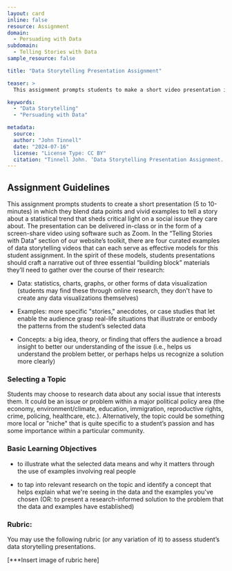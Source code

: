 ```yaml
---
layout: card
inline: false
resource: Assignment
domain:
  - Persuading with Data
subdomain:
  - Telling Stories with Data
sample_resource: false

title: "Data Storytelling Presentation Assignment"

teaser: >
  This assignment prompts students to make a short video presentation in which they blend data points and vivid examples to tell a story about a statistical trend that sheds critical light on a social issue of their choosing.

keywords:
  - "Data Storytelling"
  - "Persuading with Data"

metadata:
  source: 
  author: "John Tinnell"
  date: "2024-07-16"
  license: "License Type: CC BY"
  citation: "Tinnell John. ‘Data Storytelling Presentation Assignment.’ Data Advocacy For All"
---
```


## Assignment Guidelines
This assignment prompts students to create a short presentation (5 to 10-minutes) in which they blend data points and vivid examples to tell a story about a statistical trend that sheds critical light on a social issue they care about. The presentation can be delivered in-class or in the form of a screen-share video using software such as Zoom. In the “Telling Stories with Data” section of our website’s toolkit, there are four curated examples of data storytelling videos that can each serve as effective models for this student assignment. In the spirit of these models, students presentations should craft a narrative out of three essential “building block” materials they’ll need to gather over the course of their research:

- Data: statistics, charts, graphs, or other forms of data visualization (students may find these through online research, they don't have to create any data visualizations themselves)

- Examples: more specific "stories," anecdotes, or case studies that let enable the audience grasp real-life situations that illustrate or embody the patterns from the student’s selected data

- Concepts: a big idea, theory, or finding that offers the audience a broad insight to better our understanding of the issue (i.e., helps us understand the problem better, or perhaps helps us recognize a solution more clearly)

### Selecting a Topic
Students may choose to research data about any social issue that interests them. It could be an issue or problem within a major political policy area (the economy, environment/climate, education, immigration, reproductive rights, crime, policing, healthcare, etc.). Alternatively, the topic could be something more local or "niche" that is quite specific to a student’s passion and has some importance within a particular community.

### Basic Learning Objectives
- to illustrate what the selected data means and why it matters through the use of examples involving real people

- to tap into relevant research on the topic and identify a concept that helps explain what we're seeing in the data and the examples you've chosen (OR: to present a research-informed solution to the problem that the data and examples have established)

### Rubric:
You may use the following rubric (or any variation of it) to assess student’s data storytelling presentations.

[***Insert image of rubric here] 
